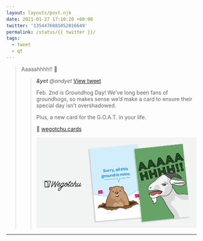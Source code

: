 ```yaml
---
layout: layouts/post.njk
date: 2021-01-27 17:10:28 +00:00
twitter: '1354476881052016649'
permalink: /status/{{ twitter }}/
tags: 
  - tweet
  - qt
---
```


> Aaaaahhhh!! 🐐
> 
> > <cite>**&yet** @andyet</cite> [View tweet](https://twitter.com/andyet/status/1354475097613078529)
> > 
> > Feb. 2nd is Groundhog Day! We’ve long been fans of groundhogs, so makes sense we’d make a card to ensure their special day isn’t overshadowed.
> > 
> > Plus, a new card for the G.O.A.T. in your life.
> > 
> > 💌 [wegotchu.cards](http://wegotchu.cards)
> > 
> > ![Two cards next to the words “Wegotchu” The first card is a groundhog pokes its head out of hole in the snow; in the ground, little flags that say “Phil”; the groundhog says “Sorry, all this ground is mine.” The second card is a goat yelling AAAAAAHHHH!!](/img/_qt/EswPuygWMAM3d6l.png)

---
